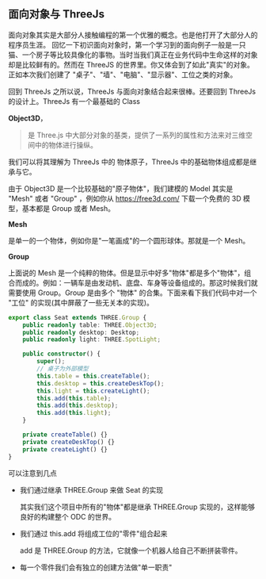 ## 面向对象与 ThreeJs

面向对象其实是大部分人接触编程的第一个优雅的概念。也是他打开了大部分人的程序员生涯。 回忆一下初识面向对象时，第一个学习到的面向例子一般是一只猫、一个房子等比较具像化的事物。当时当我们真正在业务代码中生命这样的对象却是比较鲜有的。然而在 ThreeJS 的世界里。你又体会到了如此"真实"的对象。
正如本次我们创建了 "桌子"、"墙"、"电脑"、"显示器"、工位之类的对象。

回到 ThreeJs 之所以说，ThreeJs 与面向对象结合起来很棒。还要回到 ThreeJs 的设计上。ThreeJs 有一个最基础的 Class

**Object3D**，

> 是 Three.js 中大部分对象的基类，提供了一系列的属性和方法来对三维空间中的物体进行操纵。

我们可以将其理解为 ThreeJs 中的 物体原子，ThreeJs 中的基础物体组成都是继承与它。

由于 Object3D 是一个比较基础的"原子物体"，我们建模的 Model 其实是 "Mesh" 或者 "Group" ，例如你从 https://free3d.com/ 下载一个免费的 3D 模型，基本都是 Group 或者 Mesh。

**Mesh**

是单一的一个物体，例如你是"一笔画成"的一个圆形球体。那就是一个 Mesh。

**Group**

上面说的 Mesh 是一个纯粹的物体。但是显示中好多"物体"都是多个"物体"，组合而成的。例如：一辆车是由发动机、底盘、车身等设备组成的。那这时候我们就需要使用 Group。Group 是由多个 "物体" 的合集。下面来看下我们代码中对一个 "工位" 的实现(其中屏蔽了一些无关本的实现)。

```typescript
export class Seat extends THREE.Group {
    public readonly table: THREE.Object3D;
    public readonly desktop: Desktop;
    public readonly light: THREE.SpotLight;

    public constructor() {
        super();
        // 桌子为外部模型
        this.table = this.createTable();
        this.desktop = this.createDeskTop();
        this.light = this.createLight();
        this.add(this.table);
        this.add(this.desktop);
        this.add(this.light);
    }

    private createTable() {}
    private createDeskTop() {}
    private createLight() {}
}
```

可以注意到几点

-   我们通过继承 THREE.Group 来做 Seat 的实现

    其实我们这个项目中所有的"物体"都是继承 THREE.Group 实现的，这样能够良好的构建整个 ODC 的世界。

-   我们通过 this.add 将组成工位的"零件"组合起来

    add 是 THREE.Group 的方法，它就像一个机器人给自己不断拼装零件。

-   每一个零件我们会有独立的创建方法做"单一职责"
